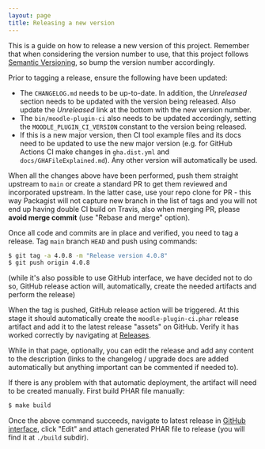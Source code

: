 ```yaml
---
layout: page
title: Releasing a new version
---
```


This is a guide on how to release a new version of this project. Remember that when considering the version number
to use, that this project follows [Semantic Versioning](http://semver.org/), so bump the version number accordingly.

Prior to tagging a release, ensure the following have been updated:

* The `CHANGELOG.md` needs to be up-to-date.  In addition, the _Unreleased_ section needs to be updated
  with the version being released.  Also update the _Unreleased_ link at the bottom with the new version number.
* The `bin/moodle-plugin-ci` also needs to be updated accordingly, setting the `MOODLE_PLUGIN_CI_VERSION` constant
  to the version being released.
* If this is a new major version, then CI tool example files and its docs need
  to be updated to use the new major version (e.g. for GitHub Actions
  CI make changes in `gha.dist.yml` and `docs/GHAFileExplained.md`).
  Any other version will automatically be used.

When all the changes above have been performed, push them straight upstream to
`main` or create a standard PR to get them reviewed and incorporated
upstream. In the latter case, use your repo clone for PR - this way Packagist
will not capture new branch in the list of tags and you will not end up having
double CI build on Travis, also when merging PR, please **avoid merge commit**
(use "Rebase and merge" option).

Once all code and commits are in place and verified, you need to tag a
release. Tag `main` branch `HEAD` and push using commands:

```bash
$ git tag -a 4.0.8 -m "Release version 4.0.8"
$ git push origin 4.0.8
```

(while it's also possible to use GitHub interface, we have decided not to do
so, GitHub release action will, automatically, create the needed artifacts and
perform the release)

When the tag is pushed, GitHub release action will be triggered.  At this
stage it should automatically create the `moodle-plugin-ci.phar` release
artifact and add it to the latest release "assets" on GitHub. Verify it has
worked correctly by navigating at
[Releases](https://github.com/moodlehq/moodle-plugin-ci/releases).

While in that page, optionally, you can edit the release and add any content
to the description (links to the changelog / upgrade docs are added
automatically but anything important can be commented if needed to).

If there is any problem with that automatic deployment, the artifact will need
to be created manually. First build PHAR file manually:

```bash
$ make build
```

Once the above command succeeds, navigate to latest release in [GitHub
interface](https://github.com/moodlehq/moodle-plugin-ci/releases), click
"Edit" and attach generated PHAR file to release (you will find it at `./build` subdir).
